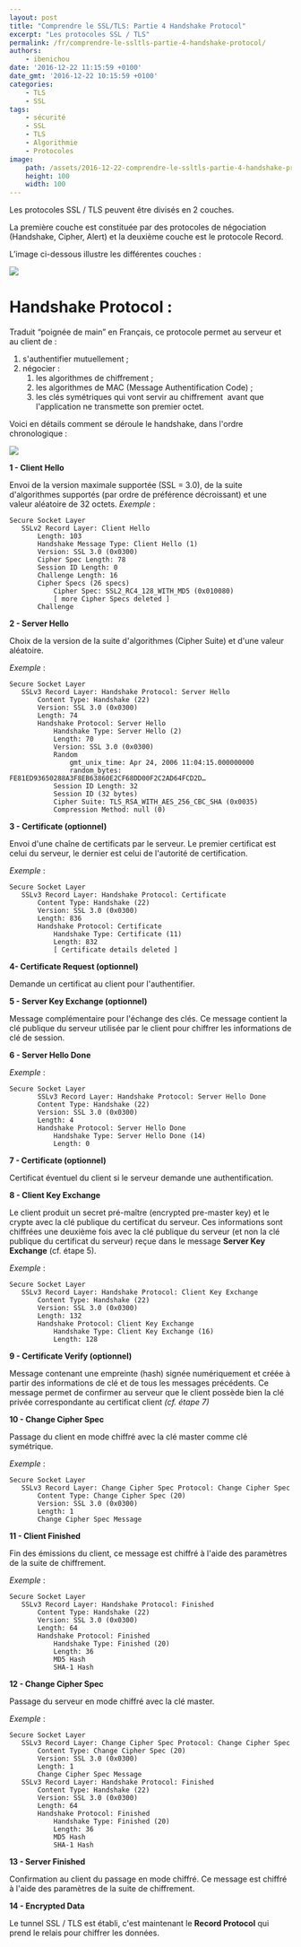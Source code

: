 ```yaml
---
layout: post
title: "Comprendre le SSL/TLS: Partie 4 Handshake Protocol"
excerpt: "Les protocoles SSL / TLS"
permalink: /fr/comprendre-le-ssltls-partie-4-handshake-protocol/
authors: 
    - ibenichou
date: '2016-12-22 11:15:59 +0100'
date_gmt: '2016-12-22 10:15:59 +0100'
categories:
    - TLS
    - SSL
tags:
    - sécurité
    - SSL
    - TLS
    - Algorithmie
    - Protocoles
image:
    path: /assets/2016-12-22-comprendre-le-ssltls-partie-4-handshake-protocol/handshake-1.jpg
    height: 100
    width: 100
---
```


Les protocoles SSL / TLS peuvent être divisés en 2 couches.

La première couche est constituée par des protocoles de négociation (Handshake, Cipher, Alert) et la deuxième couche est le protocole Record.

L’image ci-dessous illustre les différentes couches :

<img src="../../assets/2016-12-22-comprendre-le-ssltls-partie-4-handshake-protocol/Untitled-Diagram.png" />

# Handshake Protocol :

Traduit “poignée de main” en Français, ce protocole permet au serveur et au client de :
1. s'authentifier mutuellement ;
2. négocier :
    1. les algorithmes de chiffrement ;
    2. les algorithmes de MAC (Message Authentification Code) ;
    3. les clés symétriques qui vont servir au chiffrement  avant que l'application ne transmette son premier octet.

Voici en détails comment se déroule le handshake, dans l'ordre chronologique :

<img src="../../assets/2016-12-22-comprendre-le-ssltls-partie-4-handshake-protocol/Untitled-Diagram-1.png" />

**1 - Client Hello**

Envoi de la version maximale supportée (SSL = 3.0), de la suite d'algorithmes supportés (par ordre de préférence décroissant) et une valeur aléatoire de 32 octets.
*Exemple* :

```
Secure Socket Layer
   SSLv2 Record Layer: Client Hello
       Length: 103
       Handshake Message Type: Client Hello (1)
       Version: SSL 3.0 (0x0300)
       Cipher Spec Length: 78
       Session ID Length: 0
       Challenge Length: 16
       Cipher Specs (26 specs)
           Cipher Spec: SSL2_RC4_128_WITH_MD5 (0x010080)
           [ more Cipher Specs deleted ]
       Challenge
```

**2 - Server Hello**

Choix de la version de la suite d'algorithmes (Cipher Suite) et d'une valeur aléatoire.

*Exemple* :

```
Secure Socket Layer
   SSLv3 Record Layer: Handshake Protocol: Server Hello
       Content Type: Handshake (22)
       Version: SSL 3.0 (0x0300)
       Length: 74
       Handshake Protocol: Server Hello
           Handshake Type: Server Hello (2)
           Length: 70
           Version: SSL 3.0 (0x0300)
           Random
               gmt_unix_time: Apr 24, 2006 11:04:15.000000000
               random_bytes: FE81ED93650288A3F8EB63860E2CF68DD00F2C2AD64FCD2D…
           Session ID Length: 32
           Session ID (32 bytes)
           Cipher Suite: TLS_RSA_WITH_AES_256_CBC_SHA (0x0035)
           Compression Method: null (0)
```

**3 - Certificate (optionnel)**

Envoi d'une chaîne de certificats par le serveur. Le premier certificat est celui du serveur, le dernier est celui de l'autorité de certification.

*Exemple* :

```
Secure Socket Layer
   SSLv3 Record Layer: Handshake Protocol: Certificate
       Content Type: Handshake (22)
       Version: SSL 3.0 (0x0300)
       Length: 836
       Handshake Protocol: Certificate
           Handshake Type: Certificate (11)
           Length: 832
           [ Certificate details deleted ]
```

**4- Certificate Request (optionnel)**

Demande un certificat au client pour l'authentifier.

**5 - Server Key Exchange (optionnel)**

Message complémentaire pour l'échange des clés. Ce message contient la clé publique du serveur utilisée par le client pour chiffrer les informations de clé de session.

**6 - Server Hello Done**

*Exemple* :

```
Secure Socket Layer
       SSLv3 Record Layer: Handshake Protocol: Server Hello Done
       Content Type: Handshake (22)
       Version: SSL 3.0 (0x0300)
       Length: 4
       Handshake Protocol: Server Hello Done
           Handshake Type: Server Hello Done (14)
           Length: 0
```

**7 - Certificate (optionnel)**

Certificat éventuel du client si le serveur demande une authentification.

**8 - Client Key Exchange**

Le client produit un secret pré-maître (encrypted pre-master key) et le crypte avec la clé publique du certificat du serveur. Ces informations sont chiffrées une deuxième fois avec la clé publique du serveur (et non la clé publique du certificat du serveur) reçue dans le message **Server Key Exchange** (cf. étape 5).

*Exemple* :

```
Secure Socket Layer
   SSLv3 Record Layer: Handshake Protocol: Client Key Exchange
       Content Type: Handshake (22)
       Version: SSL 3.0 (0x0300)
       Length: 132
       Handshake Protocol: Client Key Exchange
           Handshake Type: Client Key Exchange (16)
           Length: 128
```

**9 - Certificate Verify (optionnel)**

Message contenant une empreinte (hash) signée numériquement et créée à partir des informations de clé et de tous les messages précédents. Ce message permet de confirmer au serveur que le client possède bien la clé privée correspondante au certificat client
*(cf. étape 7)*

**10 - Change Cipher Spec**

Passage du client en mode chiffré avec la clé master comme clé symétrique.

*Exemple* :

```
Secure Socket Layer
   SSLv3 Record Layer: Change Cipher Spec Protocol: Change Cipher Spec
       Content Type: Change Cipher Spec (20)
       Version: SSL 3.0 (0x0300)
       Length: 1
       Change Cipher Spec Message
```

**11 - Client Finished**

Fin des émissions du client, ce message est chiffré à l'aide des paramètres de la suite de chiffrement.

*Exemple* :

```
Secure Socket Layer
   SSLv3 Record Layer: Handshake Protocol: Finished
       Content Type: Handshake (22)
       Version: SSL 3.0 (0x0300)
       Length: 64
       Handshake Protocol: Finished
           Handshake Type: Finished (20)
           Length: 36
           MD5 Hash
           SHA-1 Hash
```

**12 - Change Cipher Spec**

Passage du serveur en mode chiffré avec la clé master.

*Exemple* :

```
Secure Socket Layer
   SSLv3 Record Layer: Change Cipher Spec Protocol: Change Cipher Spec
       Content Type: Change Cipher Spec (20)
       Version: SSL 3.0 (0x0300)
       Length: 1
       Change Cipher Spec Message
   SSLv3 Record Layer: Handshake Protocol: Finished
       Content Type: Handshake (22)
       Version: SSL 3.0 (0x0300)
       Length: 64
       Handshake Protocol: Finished
           Handshake Type: Finished (20)
           Length: 36
           MD5 Hash
           SHA-1 Hash
```

**13 - Server Finished**

Confirmation au client du passage en mode chiffré. Ce message est chiffré à l'aide des paramètres de la suite de chiffrement.

**14 - Encrypted Data**

Le tunnel SSL / TLS est établi, c'est maintenant le **Record Protocol** qui prend le relais pour chiffrer les données.
